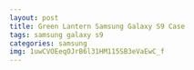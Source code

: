 ```yaml
---
layout: post
title: Green Lantern Samsung Galaxy S9 Case
tags: samsung galaxy s9
categories: samsung
img: 1uwCVOEeqOJrB6l31HM115SB3eVaEwC_f
---
```

